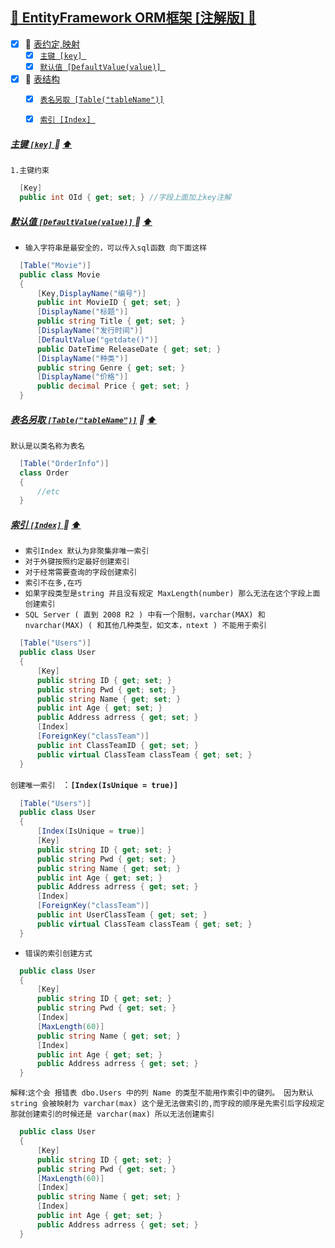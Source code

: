 <a id="top" href="#top">	:maple_leaf: EntityFramework ORM框架 [注解版] :blue_heart:</a> 
-----
- [x] :maple_leaf: <a href="#ModelAgreement">表约定,映射</a>
  - [x] <a href="#Mainkey">`主键 [key] `</a>
  - [x] <a href="#DefaultValue">`默认值 [DefaultValue(value)] `</a>
- [x] :maple_leaf: <a href="#TableStructure">表结构</a>
  - [x] <a href="#TableName">`表名另取 [Table("tableName")]`</a>
  - [x] <a href="#Index">`索引 [Index] `</a>
  

##### <a id="Mainkey" href="#Mainkey">主键 `[key]` </a> :star2: <a href="#top">  :arrow_up:</a>
`1.主键约束`
```C#
  [Key]
  public int OId { get; set; } //字段上面加上key注解
```
##### <a id="Mainkey" href="#DefaultValue">默认值 `[DefaultValue(value)]` </a> :star2: <a href="#top"> :arrow_up:</a>
* `输入字符串是最安全的，可以传入sql函数 向下面这样`
```C#
  [Table("Movie")]
  public class Movie
  {
      [Key,DisplayName("编号")]
      public int MovieID { get; set; }
      [DisplayName("标题")]
      public string Title { get; set; }
      [DisplayName("发行时间")]
      [DefaultValue("getdate()")]
      public DateTime ReleaseDate { get; set; }
      [DisplayName("种类")]
      public string Genre { get; set; }
      [DisplayName("价格")]
      public decimal Price { get; set; }
  }
```
##### <a id="TableName" href="#TableName">表名另取 `[Table("tableName")]`</a> :star2: <a href="#top">:arrow_up:</a>
`默认是以类名称为表名`
```C#
  [Table("OrderInfo")]
  class Order
  {  
      //etc   
  }
```
##### <a id="Index" href="#Index">索引 `[Index]` </a> :star2: <a href="#top"> :arrow_up:</a>
* `索引Index 默认为非聚集非唯一索引`
* `对于外键按照约定最好创建索引`
* `对于经常需要查询的字段创建索引`
* `索引不在多,在巧`
* `如果字段类型是string 并且没有规定 MaxLength(number) 那么无法在这个字段上面创建索引`
* `SQL Server ( 直到 2008 R2 ) 中有一个限制，varchar(MAX) 和 nvarchar(MAX) ( 和其他几种类型，如文本，ntext ) 不能用于索引`
```C#
  [Table("Users")]
  public class User
  {
      [Key]
      public string ID { get; set; }
      public string Pwd { get; set; }
      public string Name { get; set; }
      public int Age { get; set; }
      public Address adrress { get; set; }
      [Index]
      [ForeignKey("classTeam")]
      public int ClassTeamID { get; set; } 
      public virtual ClassTeam classTeam { get; set; }
  }
```
`创建唯一索引 ` ：**`[Index(IsUnique = true)]`**
```C#
  [Table("Users")]
  public class User
  {
      [Index(IsUnique = true)]
      [Key]
      public string ID { get; set; }
      public string Pwd { get; set; }
      public string Name { get; set; }
      public int Age { get; set; }
      public Address adrress { get; set; }
      [Index]
      [ForeignKey("classTeam")]
      public int UserClassTeam { get; set; } 
      public virtual ClassTeam classTeam { get; set; }
  }
```
* `错误的索引创建方式`
```C#
  public class User
  {
      [Key]
      public string ID { get; set; }
      public string Pwd { get; set; }
      [Index]
      [MaxLength(60)]
      public string Name { get; set; }
      [Index]
      public int Age { get; set; }
      public Address adrress { get; set; }
  }
```
`解释`:`这个会 报错表 dbo.Users 中的列 Name 的类型不能用作索引中的键列。 因为默认string 会被映射为 varchar(max) 这个是无法做索引的,而字段的顺序是先索引后字段规定 那就创建索引的时候还是 varchar(max) 所以无法创建索引`
```C#
  public class User
  {
      [Key]
      public string ID { get; set; }
      public string Pwd { get; set; }
      [MaxLength(60)] 
      [Index]
      public string Name { get; set; }
      [Index]
      public int Age { get; set; }
      public Address adrress { get; set; }
  }
```

